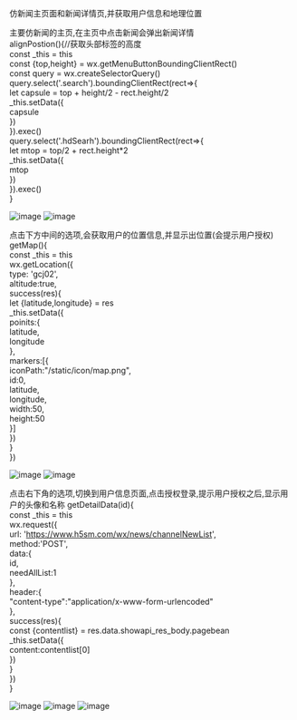 仿新闻主页面和新闻详情页,并获取用户信息和地理位置  

主要仿新闻的主页,在主页中点击新闻会弹出新闻详情  
alignPostion(){//获取头部标签的高度  
    const _this = this  
    const  {top,height} = wx.getMenuButtonBoundingClientRect()  
    const query = wx.createSelectorQuery()  
    query.select('.search').boundingClientRect(rect=>{  
      let capsule = top + height/2 - rect.height/2  
      _this.setData({  
        capsule  
      })  
    }).exec()  
    query.select('.hdSearh').boundingClientRect(rect=>{  
      let mtop = top/2 + rect.height*2  
      _this.setData({  
        mtop  
      })  
    }).exec()  
  }  

 ![image](https://github.com/13066292918/applet-news/blob/master/describe/001.png)
 ![image](https://github.com/13066292918/applet-news/blob/master/describe/002.png)
 
 
 


点击下方中间的选项,会获取用户的位置信息,并显示出位置(会提示用户授权)  
 getMap(){  
    const _this = this  
    wx.getLocation({  
      type: 'gcj02',  
      altitude:true,  
      success(res){  
        let {latitude,longitude} = res  
        _this.setData({  
          poinits:{  
            latitude,  
            longitude  
          },  
          markers:[{  
            iconPath:"/static/icon/map.png",  
            id:0,  
            latitude,  
            longitude,  
            width:50,  
            height:50  
          }]  
        })  
      }  
    })  
  
 ![image](https://github.com/13066292918/applet-news/blob/master/describe/003.png)
 ![image](https://github.com/13066292918/applet-news/blob/master/describe/004.png)
 
 
 
 
 点击右下角的选项,切换到用户信息页面,点击授权登录,提示用户授权之后,显示用户的头像和名称
  getDetailData(id){  
    const _this = this  
    wx.request({  
      url: 'https://www.h5sm.com/wx/news/channelNewList',  
      method:'POST',  
      data:{  
        id,  
        needAllList:1  
      },  
      header:{   
        "content-type":"application/x-www-form-urlencoded"   
      },  
      success(res){  
        const {contentlist} = res.data.showapi_res_body.pagebean  
        _this.setData({  
          content:contentlist[0]  
        })  
      }  
    })   
  }   
 
 ![image](https://github.com/13066292918/applet-news/blob/master/describe/005.png)
 ![image](https://github.com/13066292918/applet-news/blob/master/describe/006.png)
 ![image](https://github.com/13066292918/applet-news/blob/master/describe/008.png)

